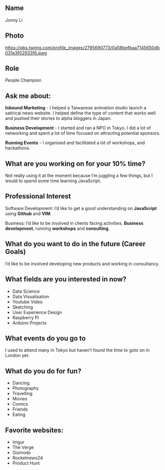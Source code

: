 ## Name
Jonny Li

## Photo
https://pbs.twimg.com/profile_images/2795690773/0a58befbaa7145650db031e3f02933f6.jpeg

## Role
People Champion

## Ask me about:
**Inbound Marketing** - I helped a Taiwanese animation studio launch a satirical news website. I helped define the type of content that works well and pushed their stories to alpha bloggers in Japan.

**Business Development** - I started and ran a NPO in Tokyo. I did a lot of networking and spent a lot of time focused on attracting potential sponsors.

**Running Events** - I organised and facilitated a lot of workshops, and hackathons.

## What are you working on for your 10% time?
Not really using it at the moment because I’m juggling a few things, but I would to spend some time learning JavaScript.

## Professional Interest 
Software Development: 
I’d like to get a good understanding on **JavaScript** using **Github** and **VIM**.

Business: 
I’d like to be involved in clients facing activities. **Business development**, running **workshops** and **consulting**.

## What do you want to do in the future (Career Goals)
I’d like to be involved developing new products and working in consultancy.

## What fields are you interested in now?
- Data Science
- Data Visualisation 
- Youtube Video
- Sketching
- User Experience Design
- Raspberry Pi
- Arduino Projects

## What events do you go to
I used to attend many in Tokyo but haven’t found the time to goto on in London yet.

## What do you do for fun?
- Dancing
- Photography
- Travelling
- Movies
- Comics 
- Friends
- Eating

## Favorite websites:
- Imgur
- The Verge
- Gizmodo
- Rocketnews24
- Product Hunt
